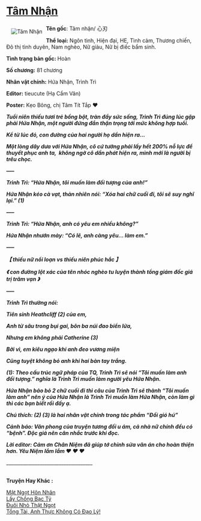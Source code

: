<a href="https://utruyen.com/truyen/tam-nhan/19372/" title="Tâm Nhận"><h1>Tâm Nhận</h1></a><div style="display:table"><img align="right" style="float: left; padding: 10px;" src="https://utruyen.com/images/story/200x260/tam-nhan.jpg" alt="Tâm Nhận"><b>Tên gốc</b>: Tâm nhận/ 心刃<p></p><b>Thể loại:</b> Ngôn tình, Hiện đại, HE, Tình cảm, Thương chiến, Đô thị tình duyên, Nam nghèo, Nữ giàu, Nữ bị điếc bẩm sinh.<p></p><b>Tình trạng bản gốc: </b>Hoàn<p></p><b>Số chương:</b> 81 chương<p></p><b>Nhân vật chính:</b> Hứa Nhận, Trình Trì<p></p><b>Editor:</b> tieucute (Hạ Cẩm Vân)<p></p><b>Poster:</b> Kẹo Bông, chị Tâm Tít Tắp ❤<p></p>_________<p></p>Tuổi niên thiếu tươi trẻ bồng bột, tràn đầy sức sống, Trình Trì đúng lúc gặp phải Hứa Nhận, một người đứng đắn thận trọng tới mức không hợp tuổi.<p></p>Kể từ lúc đó, con đường của hai người họ dần hiện ra...<p></p>Một lòng dây dưa với Hứa Nhận, cô cứ tưởng phải lấy hết 200% nỗ lực để thuyết phục anh ta,  không ngờ cô dần phát hiện ra, mình mới là người bị trêu chọc.<p></p>—–<p></p>Trình Trì: “Hứa Nhận, tôi muốn làm đối tượng của anh!”<p></p>Hứa Nhận kéo cà vạt, thản nhiên nói: “Xóa hai chữ cuối đi, tôi sẽ suy nghĩ lại.” (1)<p></p>—–<p></p>Trình Trì: “Hứa Nhận, anh có yêu em nhiều không?”<p></p>Hứa Nhận nhướn mày: “Có lẽ, anh càng yêu… làm em.”<p></p>—–<p></p>【 thiếu nữ nổi loạn vs thiếu niên phúc hắc 】<p></p>《 con đường lột xác của tên nhóc nghèo tu luyện thành tổng giám đốc giá trị trăm vạn 》<p></p>—–<p></p>Trình Trì thường nói:<p></p>Tiên sinh Heathcliff (2) của em,<p></p>Anh từ sâu trong bụi gai, bôn ba núi đao biển lửa,<p></p>Nhưng em không phải Catherine (3)<p></p>Bởi vì, em kiêu ngạo khi anh đeo vương miện<p></p>Cũng tuyệt không bỏ anh khi hai bàn tay trắng.<p></p>(1): Theo cấu trúc ngữ pháp của TQ, Trình Trì sẽ nói “Tôi muốn làm anh đối tượng.” nghĩa là Trình Trì muốn làm người yêu Hứa Nhận.<p></p>Hứa Nhận bảo bỏ 2 chữ cuối đi thì câu của Trình Trì sẽ thành “Tôi muốn làm anh” nên ý của Hứa Nhận là Trình Trì muốn làm Hứa Nhận, còn làm gì thì các bạn biết rồi đấy ạ.<p></p>Chú thích: (2) (3) là hai nhân vật chính trong tác phẩm “Đồi gió hú”<p></p>Cảnh báo: Văn phong của truyện tương đối u ám, cả nhà nữ chính đều có “bệnh”. Độc giả nên cân nhắc trước khi đọc.<p></p>Lời editor: Cảm ơn Chân Niệm đã giúp tớ chỉnh sửa văn án cho hoàn thiện hơn. Yêu Niệm lắm lắm ❤ ❤ ❤<p></p>_____________________________________________</div><p><br><b>Truyện Hay Khác :</b></p><a href="https://utruyen.com/truyen/mat-ngot-hon-nhan/16849/" alt="Mật Ngọt Hôn Nhân">Mật Ngọt Hôn Nhân</a><br/><a href="https://truyenngontinhay.wordpress.com/2019/10/03/lay-chong-bac-ty/" alt="Lấy Chồng Bạc Tỷ">Lấy Chồng Bạc Tỷ</a><br/><a href="https://truyenngontinhay.wordpress.com/2019/10/03/duoi-nho-that-ngot/" alt="Đuôi Nhỏ Thật Ngọt">Đuôi Nhỏ Thật Ngọt</a><br/><a href="https://www.flickr.com/photos/184340401@N07/48819102821/" alt="Tổng Tài, Anh Thực Không Có Đạo Lý!">Tổng Tài, Anh Thực Không Có Đạo Lý!</a><br/>